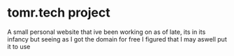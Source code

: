# tomr.tech project 

A small personal website that ive been working on as of late, its in its infancy but seeing as I got the domain for free I figured that I may aswell put it to use

